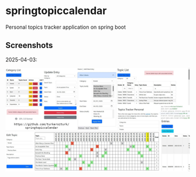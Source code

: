 # springtopiccalendar
Personal topics tracker application on spring boot


## Screenshots

2025-04-03:

![Screenshot](screenshots/pttweb20250403.jpg)
